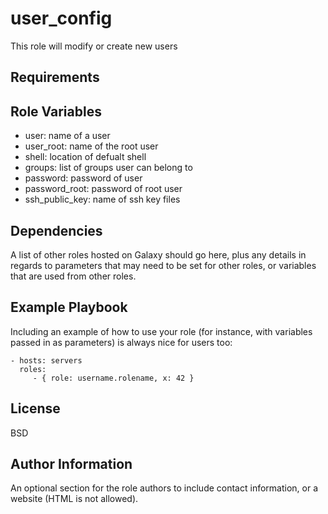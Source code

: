 user_config
=========

This role will modify or create new users

Requirements
------------


Role Variables
--------------

* user: name of a user
* user_root: name of the root user 
* shell: location of defualt shell
* groups: list of groups user can belong to
* password: password of user
* password_root: password of root user
* ssh_public_key: name of ssh key files 

Dependencies
------------

A list of other roles hosted on Galaxy should go here, plus any details in regards to parameters that may need to be set for other roles, or variables that are used from other roles.

Example Playbook
----------------

Including an example of how to use your role (for instance, with variables passed in as parameters) is always nice for users too:

    - hosts: servers
      roles:
         - { role: username.rolename, x: 42 }

License
-------

BSD

Author Information
------------------

An optional section for the role authors to include contact information, or a website (HTML is not allowed).
